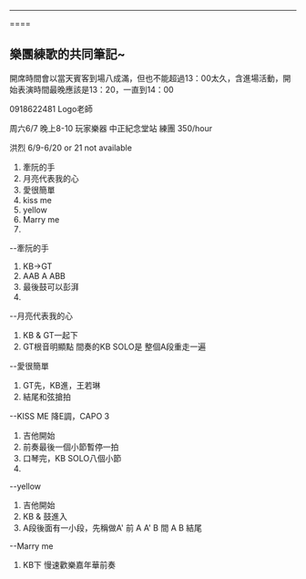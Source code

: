 ----
====

樂團練歌的共同筆記~
----
開席時間會以當天賓客到場八成滿，但也不能超過13：00太久，含進場活動，開始表演時間最晚應該是13：20，一直到14：00

0918622481 Logo老師

周六6/7 晚上8-10 玩家樂器 中正紀念堂站 練團 350/hour

洪烈 6/9-6/20 or 21 not available

1. 牽阮的手
2. 月亮代表我的心
3. 愛很簡單 
4. kiss me 
5. yellow
6. Marry me
7.

--牽阮的手
1. KB->GT
2. AAB A ABB
3. 最後鼓可以彭湃
4. 

--月亮代表我的心
1. KB & GT一起下
2. GT根音明顯點
間奏的KB SOLO是 整個A段重走一遍

--愛很簡單
1. GT先，KB進，王若琳
2. 結尾和弦搶拍

--KISS ME
降E調，CAPO 3
1. 吉他開始
2. 前奏最後一個小節暫停一拍
3. 口琴完，KB SOLO八個小節
4. 

--yellow
1. 吉他開始
2. KB & 鼓進入
3. A段後面有一小段，先稱做A'
前 A  A' B  間 A B 結尾

--Marry me
1. KB下 慢速歡樂嘉年華前奏
